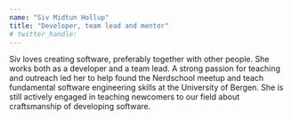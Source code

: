 ```yaml
---
name: "Siv Midtun Hollup"
title: "Developer, team lead and mentor"
# twitter_handle: 
---
```

Siv loves creating software, preferably together with other people. She works both as a developer and a team lead. A strong passion for teaching and outreach led her to help found the Nerdschool meetup and teach fundamental software engineering skills at the University of Bergen. She is still actively engaged in teaching newcomers to our field about craftsmanship of developing software.
